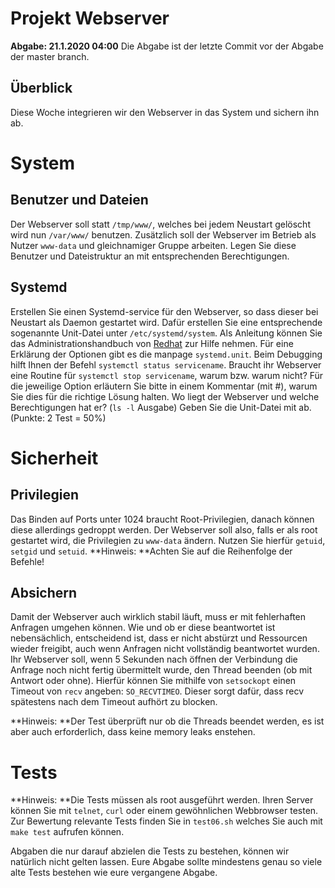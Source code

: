 # Projekt Webserver
**Abgabe: 21.1.2020 04:00**
Die Abgabe ist der letzte Commit vor der Abgabe der master branch.

## Überblick
Diese Woche integrieren wir den Webserver in das System und sichern ihn ab.

# System
## Benutzer und Dateien
Der Webserver soll statt `/tmp/www/`, welches bei jedem Neustart gelöscht wird nun
`/var/www/` benutzen. Zusätzlich soll der Webserver im Betrieb als Nutzer `www-data`
und gleichnamiger Gruppe arbeiten.
Legen Sie diese Benutzer und Dateistruktur an mit entsprechenden Berechtigungen.

## Systemd
Erstellen Sie einen Systemd-service für den Webserver, so dass dieser bei Neustart
als Daemon gestartet wird.
Dafür erstellen Sie eine entsprechende sogenannte Unit-Datei unter
`/etc/systemd/system`.
Als Anleitung können Sie das Administrationshandbuch von [Redhat](https://access.redhat.com/documentation/en-us/red_hat_enterprise_linux/7/html/system_administrators_guide/sect-managing_services_with_systemd-unit_files) zur Hilfe nehmen.
Für eine Erklärung der Optionen gibt es die manpage `systemd.unit`.
Beim Debugging hilft Ihnen der Befehl `systemctl status servicename`.
Braucht ihr Webserver eine Routine für `systemctl stop servicename`, warum bzw.
warum nicht?
Für die jeweilige Option erläutern Sie bitte in einem Kommentar (mit #), warum
Sie dies für die richtige Lösung halten.
Wo liegt der Webserver und welche Berechtigungen hat er? (`ls -l` Ausgabe)
Geben Sie die Unit-Datei mit ab.
(Punkte: 2 Test = 50%)

# Sicherheit
## Privilegien
Das Binden auf Ports unter 1024 braucht Root-Privilegien, danach können diese
allerdings gedroppt werden.
Der Webserver soll also, falls er als root gestartet wird, die Privilegien zu
`www-data` ändern.
Nutzen Sie hierfür `getuid`, `setgid` und `setuid`.
**Hinweis: **Achten Sie auf die Reihenfolge der Befehle!

## Absichern
Damit der Webserver auch wirklich stabil läuft, muss er mit fehlerhaften Anfragen
umgehen können. Wie und ob er diese beantwortet ist nebensächlich, entscheidend
ist, dass er nicht abstürzt und Ressourcen wieder freigibt, auch wenn Anfragen
nicht vollständig beantwortet wurden.
Ihr Webserver soll, wenn 5 Sekunden nach öffnen der Verbindung die Anfrage noch
nicht fertig übermittelt wurde, den Thread beenden (ob mit Antwort oder ohne).
Hierfür können Sie mithilfe von `setsockopt` einen Timeout von `recv` angeben:
`SO_RECVTIMEO`. Dieser sorgt dafür, dass recv spätestens nach dem Timeout aufhört
zu blocken.

**Hinweis: **Der Test überprüft nur ob die Threads beendet werden, es ist aber
auch erforderlich, dass keine memory leaks enstehen.

# Tests
**Hinweis: **Die Tests müssen als root ausgeführt werden.
Ihren Server können Sie mit `telnet`, `curl` oder einem gewöhnlichen Webbrowser
testen. Zur Bewertung relevante Tests finden Sie in `test06.sh`
welches Sie auch mit `make test` aufrufen können.

Abgaben die nur darauf abzielen die Tests zu bestehen, können wir natürlich
nicht gelten lassen. Eure Abgabe sollte mindestens genau so viele alte Tests
bestehen wie eure vergangene Abgabe.
